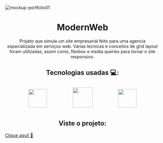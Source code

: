 ![mockup-portfolio01](https://user-images.githubusercontent.com/92703403/155892482-32d7a13f-c247-4dcf-a7a9-df960b0218d1.png)

<h1 align="center">ModernWeb</h1>

<p align="center">Projeto que simula um site empresarial feito para uma agencia especializada em serviços web.
Varias tecnicas e conceitos de grid layout foram utilizadas, assim como, flexbox e media queries
para tornar o site responsivo.</p>

<h2 align="center">Tecnologias usadas 💻: </h2>


<div align="center">
 <img width="60px" style="margin: 10px 40px 10px 40px;" src="https://user-images.githubusercontent.com/92703403/155889912-5c94edd6-4ec3-4134-b292-efed1485f304.png">
 <img width="65px" style="margin: 10px 40px 10px 40px;" src="https://user-images.githubusercontent.com/92703403/155889946-02ebfd2b-3e6a-4c18-ac75-cb85dac1ecdc.png">
 <img width="60px" style="margin: 10px 40px 10px 40px;" src="https://user-images.githubusercontent.com/92703403/155889973-5b2aa1b0-9e7d-4a58-be1b-e540d2ffe8a7.png">
</div>

<h2 align="center">Viste o projeto: </h2>

<a href=https://brunocls.github.io/ModernWeb/>Clique aqui! 🖖</a>
